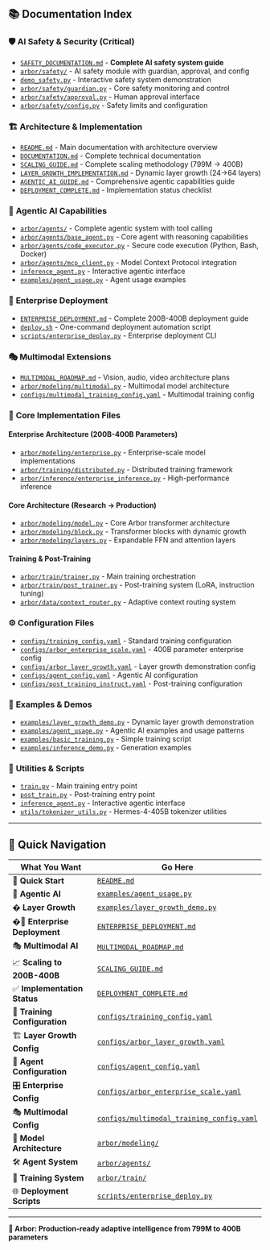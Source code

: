 ## 📚 Documentation Index

### 🛡️ **AI Safety & Security** (Critical)
- [`SAFETY_DOCUMENTATION.md`](SAFETY_DOCUMENTATION.md) - **Complete AI safety system guide**
- [`arbor/safety/`](arbor/safety/) - AI safety module with guardian, approval, and config
- [`demo_safety.py`](demo_safety.py) - Interactive safety system demonstration
- [`arbor/safety/guardian.py`](arbor/safety/guardian.py) - Core safety monitoring and control
- [`arbor/safety/approval.py`](arbor/safety/approval.py) - Human approval interface
- [`arbor/safety/config.py`](arbor/safety/config.py) - Safety limits and configuration

### 🏗️ **Architecture & Implementation**
- [`README.md`](README.md) - Main documentation with architecture overview
- [`DOCUMENTATION.md`](DOCUMENTATION.md) - Complete technical documentation
- [`SCALING_GUIDE.md`](SCALING_GUIDE.md) - Complete scaling methodology (799M → 400B)
- [`LAYER_GROWTH_IMPLEMENTATION.md`](LAYER_GROWTH_IMPLEMENTATION.md) - Dynamic layer growth (24→64 layers)
- [`AGENTIC_AI_GUIDE.md`](AGENTIC_AI_GUIDE.md) - Comprehensive agentic capabilities guide
- [`DEPLOYMENT_COMPLETE.md`](DEPLOYMENT_COMPLETE.md) - Implementation status checklist

### 🤖 **Agentic AI Capabilities**
- [`arbor/agents/`](arbor/agents/) - Complete agentic system with tool calling
- [`arbor/agents/base_agent.py`](arbor/agents/base_agent.py) - Core agent with reasoning capabilities
- [`arbor/agents/code_executor.py`](arbor/agents/code_executor.py) - Secure code execution (Python, Bash, Docker)
- [`arbor/agents/mcp_client.py`](arbor/agents/mcp_client.py) - Model Context Protocol integration
- [`inference_agent.py`](inference_agent.py) - Interactive agentic interface
- [`examples/agent_usage.py`](examples/agent_usage.py) - Agent usage examples

### 🚀 **Enterprise Deployment**
- [`ENTERPRISE_DEPLOYMENT.md`](ENTERPRISE_DEPLOYMENT.md) - Complete 200B-400B deployment guide
- [`deploy.sh`](deploy.sh) - One-command deployment automation script
- [`scripts/enterprise_deploy.py`](scripts/enterprise_deploy.py) - Enterprise deployment CLI

### 🎭 **Multimodal Extensions**
- [`MULTIMODAL_ROADMAP.md`](MULTIMODAL_ROADMAP.md) - Vision, audio, video architecture plans
- [`arbor/modeling/multimodal.py`](arbor/modeling/multimodal.py) - Multimodal model architecture
- [`configs/multimodal_training_config.yaml`](configs/multimodal_training_config.yaml) - Multimodal training config

### 🔧 **Core Implementation Files**

#### Enterprise Architecture (200B-400B Parameters)
- [`arbor/modeling/enterprise.py`](arbor/modeling/enterprise.py) - Enterprise-scale model implementations
- [`arbor/training/distributed.py`](arbor/training/distributed.py) - Distributed training framework  
- [`arbor/inference/enterprise_inference.py`](arbor/inference/enterprise_inference.py) - High-performance inference

#### Core Architecture (Research → Production)
- [`arbor/modeling/model.py`](arbor/modeling/model.py) - Core Arbor transformer architecture
- [`arbor/modeling/block.py`](arbor/modeling/block.py) - Transformer blocks with dynamic growth
- [`arbor/modeling/layers.py`](arbor/modeling/layers.py) - Expandable FFN and attention layers

#### Training & Post-Training
- [`arbor/train/trainer.py`](arbor/train/trainer.py) - Main training orchestration
- [`arbor/train/post_trainer.py`](arbor/train/post_trainer.py) - Post-training system (LoRA, instruction tuning)
- [`arbor/data/context_router.py`](arbor/data/context_router.py) - Adaptive context routing system

### ⚙️ **Configuration Files**
- [`configs/training_config.yaml`](configs/training_config.yaml) - Standard training configuration
- [`configs/arbor_enterprise_scale.yaml`](configs/arbor_enterprise_scale.yaml) - 400B parameter enterprise config
- [`configs/arbor_layer_growth.yaml`](configs/arbor_layer_growth.yaml) - Layer growth demonstration config
- [`configs/agent_config.yaml`](configs/agent_config.yaml) - Agentic AI configuration
- [`configs/post_training_instruct.yaml`](configs/post_training_instruct.yaml) - Post-training configuration

### 🧪 **Examples & Demos**
- [`examples/layer_growth_demo.py`](examples/layer_growth_demo.py) - Dynamic layer growth demonstration
- [`examples/agent_usage.py`](examples/agent_usage.py) - Agentic AI examples and usage patterns
- [`examples/basic_training.py`](examples/basic_training.py) - Simple training script
- [`examples/inference_demo.py`](examples/inference_demo.py) - Generation examples

### 🧪 **Utilities & Scripts**
- [`train.py`](train.py) - Main training entry point
- [`post_train.py`](post_train.py) - Post-training entry point
- [`inference_agent.py`](inference_agent.py) - Interactive agentic interface
- [`utils/tokenizer_utils.py`](utils/tokenizer_utils.py) - Hermes-4-405B tokenizer utilities

---

## 🎯 Quick Navigation

| **What You Want** | **Go Here** |
|-------------------|-------------|
| 🚀 **Quick Start** | [`README.md`](README.md#-quick-start) |
| 🤖 **Agentic AI** | [`examples/agent_usage.py`](examples/agent_usage.py) |
| �️ **Layer Growth** | [`examples/layer_growth_demo.py`](examples/layer_growth_demo.py) |
| �🏢 **Enterprise Deployment** | [`ENTERPRISE_DEPLOYMENT.md`](ENTERPRISE_DEPLOYMENT.md) |
| 🎭 **Multimodal AI** | [`MULTIMODAL_ROADMAP.md`](MULTIMODAL_ROADMAP.md) |
| 📈 **Scaling to 200B-400B** | [`SCALING_GUIDE.md`](SCALING_GUIDE.md) |
| ✅ **Implementation Status** | [`DEPLOYMENT_COMPLETE.md`](DEPLOYMENT_COMPLETE.md) |
| 🔧 **Training Configuration** | [`configs/training_config.yaml`](configs/training_config.yaml) |
| 🏗️ **Layer Growth Config** | [`configs/arbor_layer_growth.yaml`](configs/arbor_layer_growth.yaml) |
| 🤖 **Agent Configuration** | [`configs/agent_config.yaml`](configs/agent_config.yaml) |
| 🎛️ **Enterprise Config** | [`configs/arbor_enterprise_scale.yaml`](configs/arbor_enterprise_scale.yaml) |
| 🎭 **Multimodal Config** | [`configs/multimodal_training_config.yaml`](configs/multimodal_training_config.yaml) |
| 🤖 **Model Architecture** | [`arbor/modeling/`](arbor/modeling/) |
| 🛠️ **Agent System** | [`arbor/agents/`](arbor/agents/) |
| 🎯 **Training System** | [`arbor/train/`](arbor/train/) |
| 🌐 **Deployment Scripts** | [`scripts/enterprise_deploy.py`](scripts/enterprise_deploy.py) |

---

**🌳 Arbor: Production-ready adaptive intelligence from 799M to 400B parameters**
